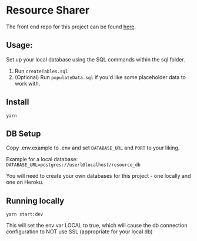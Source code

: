 # Resource Sharer

The front end repo for this project can be found <a href='https://github.com/niamhbrockbank/resource-sharer'>here</a>.
## Usage:

Set up your local database using the SQL commands within the sql folder.
 1. Run `createTables.sql`
 2. (Optional) Run `populateData.sql` if you'd like some placeholder data to work with.


## Install

`yarn`

## DB Setup

Copy .env.example to .env and set `DATABASE_URL` and `PORT` to your liking.

Example for a local database: `DATABASE_URL=postgres://userl@localhost/resource_db`

You will need to create your own databases for this project - one locally and one on Heroku.

## Running locally

`yarn start:dev`

This will set the env var LOCAL to true, which will cause the db connection configuration to NOT use SSL (appropriate for your local db)

